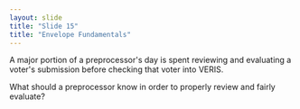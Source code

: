 ```yaml
---
layout: slide
title: "Slide 15"
title: "Envelope Fundamentals"
---
```


A major portion of a preprocessor's day is spent reviewing and evaluating a voter's submission before checking that voter into VERIS.

What should a preprocessor know in order to properly review and fairly evaluate?